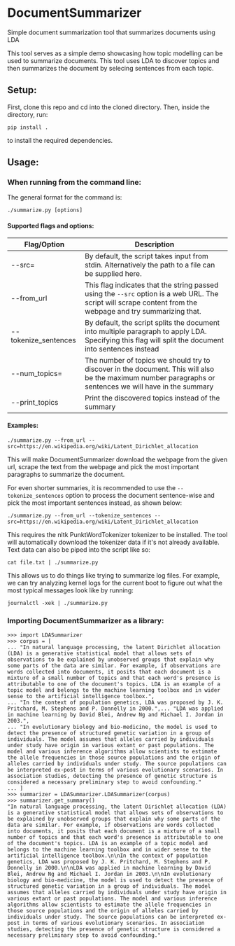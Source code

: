 # DocumentSummarizer
Simple document summarization tool that summarizes documents using LDA

This tool serves as a simple demo showcasing how topic modelling can be used to summarize documents. This tool uses LDA to discover topics and then summarizes the document by selecing sentences from each topic.

## Setup:
First, clone this repo and cd into the cloned directory. Then, inside the directory, run:
```
pip install .
```
to install the required dependencies.
  

## Usage:
### When running from the command line:
The general format for the command is:
```
./summarize.py [options]
```
#### Supported flags and options:
| Flag/Option | Description |
| --- | --- |
| --src= | By default, the script takes input from stdin. Alternatively the path to a file can be supplied here. |
| --from_url | This flag indicates that the string passed using the `--src` option is a web URL. The script will scrape content from the webpage and try summarizing that. |
| --tokenize_sentences | By default, the script splits the document into multiple paragraph to apply LDA. Specifying this flag will split the document into sentences instead |
| --num_topics= | The number of topics we should try to discover in the document. This will also be the maximum number paragraphs or sentences we will have in the summary |
| --print_topics | Print the discovered topics instead of the summary |

#### Examples:

```
./summarize.py --from_url --src=https://en.wikipedia.org/wiki/Latent_Dirichlet_allocation
```
This will make DocumentSummarizer download the webpage from the given url, scrape the text from the webpage and pick the most important paragraphs to summarize the document.

For even shorter summaries, it is recommended to use the `--tokenize_sentences` option to process the document sentence-wise and pick the most important sentences instead, as shown below:
```
./summarize.py --from_url --tokenize_sentences --src=https://en.wikipedia.org/wiki/Latent_Dirichlet_allocation
```
This requires the nltk PunktWordTokenizer tokenizer to be installed. The tool will automatically download the tokenizer data if it's not already available.
Text data can also be piped into the script like so:
```
cat file.txt | ./summarize.py
```
This allows us to do things like trying to summarize log files. For example, we can try analyzing kernel logs for the current boot to figure out what the most typical messages look like by running:
```
journalctl -xek | ./summarize.py 
```

### Importing DocumentSummarizer as a library:
```
>>> import LDASummarizer
>>> corpus = [
... "In natural language processing, the latent Dirichlet allocation (LDA) is a generative statistical model that allows sets of observations to be explained by unobserved groups that explain why some parts of the data are similar. For example, if observations are words collected into documents, it posits that each document is a mixture of a small number of topics and that each word's presence is attributable to one of the document's topics. LDA is an example of a topic model and belongs to the machine learning toolbox and in wider sense to the artificial intelligence toolbox.",
... "In the context of population genetics, LDA was proposed by J. K. Pritchard, M. Stephens and P. Donnelly in 2000.",... "LDA was applied in machine learning by David Blei, Andrew Ng and Michael I. Jordan in 2003.",
... "In evolutionary biology and bio-medicine, the model is used to detect the presence of structured genetic variation in a group of individuals. The model assumes that alleles carried by individuals under study have origin in various extant or past populations. The model and various inference algorithms allow scientists to estimate the allele frequencies in those source populations and the origin of alleles carried by individuals under study. The source populations can be interpreted ex-post in terms of various evolutionary scenarios. In association studies, detecting the presence of genetic structure is considered a necessary preliminary step to avoid confounding."
... ]
>>> summarizer = LDASummarizer.LDASummarizer(corpus)
>>> summarizer.get_summary()
"In natural language processing, the latent Dirichlet allocation (LDA) is a generative statistical model that allows sets of observations to be explained by unobserved groups that explain why some parts of the data are similar. For example, if observations are words collected into documents, it posits that each document is a mixture of a small number of topics and that each word's presence is attributable to one of the document's topics. LDA is an example of a topic model and belongs to the machine learning toolbox and in wider sense to the artificial intelligence toolbox.\n\nIn the context of population genetics, LDA was proposed by J. K. Pritchard, M. Stephens and P. Donnelly in 2000.\n\nLDA was applied in machine learning by David Blei, Andrew Ng and Michael I. Jordan in 2003.\n\nIn evolutionary biology and bio-medicine, the model is used to detect the presence of structured genetic variation in a group of individuals. The model assumes that alleles carried by individuals under study have origin in various extant or past populations. The model and various inference algorithms allow scientists to estimate the allele frequencies in those source populations and the origin of alleles carried by individuals under study. The source populations can be interpreted ex-post in terms of various evolutionary scenarios. In association studies, detecting the presence of genetic structure is considered a necessary preliminary step to avoid confounding."
```
